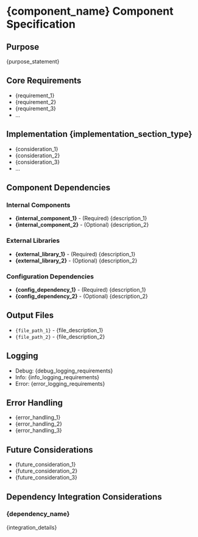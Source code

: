# {component_name} Component Specification

## Purpose

<!-- Provide 2-3 clear sentences that describe what this component does and its role in the system.
Focus on responsibilities, not implementation details. -->

{purpose_statement}

## Core Requirements

<!-- List 3-8 essential capabilities this component must provide.
Each bullet should be specific, verifiable, and focused on what, not how.
Bullets should be collectively exhaustive, covering all needed functionality. -->

- {requirement_1}
- {requirement_2}
- {requirement_3}
- ...

## Implementation {implementation_section_type}

<!-- Choose the appropriate section type:
"Implementation Considerations" for general guidance
"Implementation Details" for specific code examples
"Implementation Hints" for targeted tips -->
<!-- Provide 3-7 bullet points of guidance on implementation approach.
Suggest approaches without dictating exact implementations.
Highlight constraints, challenges, or trade-offs. -->

- {consideration_1}
- {consideration_2}
- {consideration_3}
- ...

## Component Dependencies

<!-- For each dependency, clearly indicate whether it's required or optional,
and explain how this component uses or interacts with it. -->

### Internal Components

<!-- List other components in this system that this component depends on. -->

- **{internal_component_1}** - (Required) {description_1}
- **{internal_component_2}** - (Optional) {description_2}
<!-- Or "None" if no internal dependencies -->

### External Libraries

<!-- List external libraries or frameworks this component needs. -->

- **{external_library_1}** - (Required) {description_1}
- **{external_library_2}** - (Optional) {description_2}
<!-- Or "None" if no external dependencies -->

### Configuration Dependencies

<!-- List environment variables, config files, or settings this component requires. -->

- **{config_dependency_1}** - (Required) {description_1}
- **{config_dependency_2}** - (Optional) {description_2}
<!-- Or "None" if no configuration dependencies -->

## Output Files

<!-- List each file that should be generated from this spec.
Include full relative path and brief description of each file's purpose. -->

- `{file_path_1}` - {file_description_1}
- `{file_path_2}` - {file_description_2}

## Logging

<!-- Specify log levels and messages this component should produce.
If component doesn't require logging, explicitly state "None". -->

- Debug: {debug_logging_requirements}
- Info: {info_logging_requirements}
- Error: {error_logging_requirements}
<!-- Or "None" if no logging requirements -->

## Error Handling

<!-- Describe expected errors and how they should be handled.
Include validation requirements and error reporting mechanisms. -->

- {error_handling_1}
- {error_handling_2}
- {error_handling_3}

## Future Considerations

<!-- List potential future enhancements or extensions.
If none are anticipated, explicitly state "None". -->

- {future_consideration_1}
- {future_consideration_2}
- {future_consideration_3}
<!-- Or "None" if no future considerations -->

## Dependency Integration Considerations

<!-- Provide details on integrating with complex dependencies.
If no special integration considerations exist, explicitly state "None". -->

### {dependency_name}

{integration_details}

<!-- Or simply "None" if no integration considerations -->
